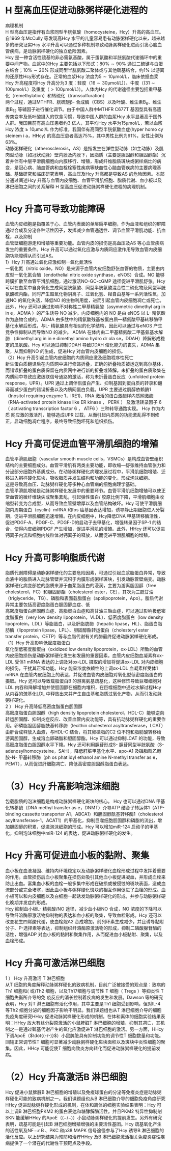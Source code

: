 # H 型高血压促进动脉粥样硬化进程的  
病理机制  
H 型高血压是指伴有血浆同型半胱氨酸（homocysteine，Hcy）升高的高血压。自1969 年McCully 等发现高Hcy 水平的儿童容易患有动脉粥样硬化以来，越来越多的研究证实Hcy 水平升高可以通过多种机制导致动脉粥样硬化进而引发心脑血管疾病，是动脉粥样硬化的独立危险因素。  
Hcy 是一种含活性巯基的非必需氨基酸，属于蛋氨酸和半胱氨酸代谢循环中的重要中间产物。血浆中的Hcy 主要包括以下形式：$80\%\sim90\%$ 通过二硫键与白蛋白结合；$10\%\sim20\%$ 形成同型半胱氨酸二聚体或与其他巯基结合，约$1\%$ 以游离的还原性Hcy形式存在。正常的血浆Hcy 浓度为$5\sim10\upmu\mathrm{mol}/\mathrm{L}$，临床依据血浆Hcy 升高程度将Hcy 升高分为3 度：轻度（$16\sim30\upmu\mathrm{mol}/\mathrm{L})$）、中度（$(31\sim100\upmu\mathrm{mol}/\mathrm{L}$）及重度（$>100\upmu\mathrm{mol}/\mathrm{L})$）。人体内Hcy 的代谢途径主要包括重甲基化（remethylation）和转硫化（transsulfuration）  
两个过程，通过MTHFR、胱硫醚β- 合成酶（CBS）以及叶酸、维生素$\mathrm{B_{6}}$、维生素$\mathrm{B}_{12}$ 等辅因子进行催化调节。由于中国人群中MTHFR C677T 基因型具有高遗传突变率及低叶酸摄入的饮食习惯，导致中国人群的血浆Hcy 水平显著高于国外人群。我国目前有高血压患者约3 亿人，其平均Hcy 水平为$15\upmu\mathrm{mol}/\mathrm{L}$，若以血浆Hcy 浓度$\geqslant10\upmu\mathrm{mol}/\mathrm{L}$ 作为标准，我国伴有高同型半胱氨酸血症(hyper homo cy steinem i a，HHcy) 的高血压患者高达$75\%$，其中男性比例为$91\%$，女性比例为$63\%$。  
动脉粥样硬化（atherosclerosis，AS）是指发生在弹性型动脉（如主动脉）及肌肉型动脉（如冠状动脉）壁内膜及内膜下，因脂质（主要是胆固醇和胆固醇酯）沉着并伴有中层平滑肌细胞向内膜移行、增殖，形成纤维脂质斑块或粥样病灶的病变，是冠心病、脑血管病和血栓栓塞性疾病等缺血性心脑血管疾病的主要病理基础。基础研究和临床研究表明，高血压及Hcy 升高都是导致AS 的危险因素。本部分通过阐述Hcy 升高与血管内皮细胞、血管平滑肌细胞、脂质代谢、血小板以及淋巴细胞之间的关系解释 H  型高血压促进动脉粥样硬化进程的病理机制。  
# Hcy 升高可导致功能障碍  
血管内皮细胞是指覆盖于心、血管内表面的单层扁平细胞，作为血液和组织的屏障通过合成及分泌各种活性因子，发挥减少血管通透性、调节血管平滑肌功能、抗血栓，以及抑制  
血管壁细胞游走和增殖等重要功能。血管内皮的损伤是高血压及AS 等心血管疾病发生的重要条件。Hcy 升高可以通过氧化应激与内质网应激作用导致血管内皮细胞功能障碍从而引发AS。  
1）Hcy 升高通过氧化应激抑制一氧化氮活性  
一氧化氮（nitric oxide，NO）是来源于血管内皮细胞舒张血管的物质，主要由内皮型一氧化氮合酶（endothelial nitric oxide synthase，eNOS）合成。NO 能够跨膜扩散至血管平滑肌细胞，通过激活NO-GC-cGMP 途径促进平滑肌舒张。Hcy 可以在血浆中自身氧化生成同型胱氨酸、同型半胱氨酸混合性二硫化物及同型半胱氨酸硫内酯，同时产生超氧化物阴离子、过氧化氢、羟自由基等一系列活性氧，加速NO 的氧化失活，降低NO 的生物利用度，进而引起血管内皮细胞凋亡或死亡。此外，Hcy 还可以通过影响不对称性二甲基精氨酸（asymmetric dimethyl arg in in e，ADMA ）的产生诱导 NO  减少。内皮细胞内的 NO  是由 eNOS  以 L- 精氨酸作为底物合成的。ADMA 由多肽中的精氨酸残基被蛋白质—精氨酸甲基转移酶甲基化水解后形成，与L- 精氨酸具有相似的化学结构，因此可以通过与eNOS 产生竞争性抑制从而导致NO  的减少。 ADMA  在体内由二甲基精氨酸二甲基氨基水解酶 （dimethyl arg in in e dimethyl amino hydro dr ola se，DDAH）降解形成稳定的瓜氨酸。Hcy 可以通过抑制DDAH 导致DDAH 催化能力的丧失，ADMA 集聚，从而抑制NO 的生成，促进Hcy 对血管内皮细胞的损伤。  
（2）Hcy 升高引起血管内皮细胞的内质网应激及细胞程序性死亡  
新生蛋白质翻译后在内质网中进行修饰折叠，正确的折叠物质被运送到高尔基体，而错误折叠的蛋白质保留在内质网中进行新的折叠或降解。未折叠的蛋白质聚集在内质网中导致应激级联信号通路的激活，称为未折叠蛋白反应（unfolded protein response，UPR）。UPR 通过上调伴侣蛋白产生、抑制基因到蛋白质的转录和翻译而减少蛋白的错误折叠以及内质网蛋白负载。UPR 主要通过肌醇依赖酶1（Inositol requiring enzyme 1，IRE1)、RNA 激活的蛋白激酶样内质网激酶（RNA-activated protein kinase like ER kinase ， PERK ） 及激活转录因子 6 （ activating  transcription factor 6 ， ATF6 ）三种转导通路实现。 Hcy  作为内质 网应激的激活剂，能够造成UPR 过载，从而引起内质网的功能紊乱得不到修正，启动细胞凋亡程序，最终导致细胞坏死和组织损伤。  
# Hcy 升高可促进血管平滑肌细胞的增殖  
血管平滑肌细胞（vascular smooth muscle cells，VSMCs）是构成血管壁组织结构的主要细胞成分。血管平滑肌有两类主要功能，即收缩—舒张维持血管张力和分泌部分细胞外基质成分。在动脉粥样硬化病理发展过程中，平滑肌细胞增殖、迁移进入粥样硬化斑块，吸收脂质并发生结构和功能的变化，形成泡沫细胞。  
这是导致高血压、动脉粥样硬化等多种心血管病的细胞病理学基础。  
血管平滑肌增殖是动脉粥样硬化发展中的重要环节。血管平滑肌细胞增殖可以使正常血管的微纤维缺失或聚集紊乱，引起弹性蛋白/ 胶原比例下降，平滑肌细胞由收缩型转变为合成型，从而导致血管壁增厚以及血管结构破坏。Hcy 可使平滑肌细胞内周期蛋白（cyclin）mRNA 和fos 癌基因表达增加，诱导静止期细胞进入分裂期，促进平滑肌细胞迅速增殖。在内皮细胞中，Hcy降低DNA 甲基转移酶活性，促进PDGF-A、PDGF-C、PDGF-D的启动子去甲基化，增强转录因子SP-1 的结合，使得内皮细胞PDGF 产生增加，促进平滑肌的增殖。此外，HHcy 还可以促进钙离子内流和细胞内线粒体对钙离子的释放，从而促进平滑肌细胞的增殖。  
# Hcy 升高可影响脂质代谢  
脂质代谢障碍是动脉粥样硬化的主要危险因素，可通过引起血浆脂蛋白异常，导致血液中的脂质进入动脉管壁并沉积于内膜形成粥样斑块，引发动脉管壁病变。动脉粥样硬化病变部位的脂质来源于血浆脂蛋白的浸润，主要为游离胆固醇（free cholesterol，FC）和胆固醇酯（cholesterol ester，CE），其次为三酰甘油（triglyceride，TG）、磷脂和表面载脂蛋白（apolipoprotein，Apo）。脂质代谢异常主要包括高密度脂蛋白胆固醇血症、低  
高密度脂蛋白胆固醇血症、高脂蛋白血症和高甘油三酯血症，可以通过影响极低密度脂蛋白（very low density lipoprotein，VLDL）、低密度脂蛋白（low density lipoprotein，LDL）等脂蛋白，以及肝脂肪酶（hepatic lipase，HL）、脂蛋白脂肪酶（lipoprotein lipase，LPL）、胆固醇酯转运蛋白（cholesteryl ester transfer protein，CETP）等与血脂代谢有关的酶最终促进动脉粥样硬化形成。  
（1）Hcy 升高影响低密度脂蛋白  
氧化型低密度脂蛋白（oxidized low density lipoprotein，ox-LDL）所致的血管内皮细胞损伤是动脉粥样硬化发生和发展的重要因素。血管内皮细胞血凝素样ox-LDL 受体1 mRNA 表达的上调及对ox-LDL 摄取的增加将促进ox-LDL 对内皮细胞的损伤，干扰其正常功能。Hcy 能呈浓度依赖性的上调ox-LDL 血凝素样受体1 mRNA 在血管内皮细胞上的表达，并促进血管内皮细胞对氧化型低密度脂蛋白的摄取。Hcy 还可以导致载脂蛋白B 的游离氨基巯基化，这种修饰导致巨噬细胞对LDL 内吞和降解增加并使胆固醇在细胞内堆积，在巨噬细胞中通过水解过程Hcy 从内吞的巯基化LDL 中释放出来并产生自由基和脂质过氧化产物，从而引发动脉粥样硬化。  
2 ） Hcy  升高降低高密度脂蛋白胆固醇  
高密度脂蛋白胆固醇（high density lipoprotein cholesterol，HDL-C）能够逆向转运胆固醇、抑制炎症反应、改善血管内皮功能等，具有抗动脉粥样硬化的重要作用。卵磷脂胆固醇脂酰基转移酶（lecithin cholesterol acyltransferase，LCAT）由肝合成释放入血液，与HDL-C 结合，将其卵磷脂的C2 位不饱和脂肪酸转移给游离胆固醇，生成溶血卵磷脂和胆固醇酯。Hcy 可以通过抑制LCAT 的功能，导致高密度脂蛋白胆固醇水平下降。Hcy 还可利用腺苷形成S- 腺苷同型半胱氨酸（S-adenosylhomocysteine，SAH），降低肝脏甲基化水平、apo-A1 及磷脂酰乙醇胺-N- 甲基转移酶（ph os phat idyl ethanol amine N-methyl transfer as e，PEMT），从而促进肝细胞凋亡、降低高密度胆固醇脂蛋白表达。  
# （3）Hcy 升高影响泡沫细胞  
包载脂质的泡沫细胞是构成动脉粥样硬化斑块的核心。 Hcy 也可以通过DNA 甲基化转移酶（DNA methyl transfer as e，DNMT）介导ATP 结合子转运体1（ATP-binding cassette transporter A1，ABCA1）和胆固醇酰基转移酶1（cholesterol acyltransferase-1，ACAT1）的甲基化，抑制巨噬细胞胆固醇和磷脂的流出，增加胆固醇的积累，促进泡沫细胞的形成。Hcy 可以增加miR-124 启动子的甲基化，抑制泡沫细胞中miR-124 的表达，促进动脉粥样硬化的发生。  
# Hcy 升高可促进血小板的黏附、聚集  
血小板在血液凝固、维持内环境稳定以及动脉粥样硬化血栓形成过程中发挥着重要的作用。血管损伤后血小板聚集在损伤处吸引其他血小板促进凝血，并形成血栓来防止出血。富集血小板的血栓一般多集中形成在破损或被侵蚀的斑块表面，造成血流部分或完全堵塞，因此血小板与粥样硬化斑块的相互作用促进了血栓的形成。血小板可以和内皮细胞以及白细胞一起诱发动脉粥样硬化的形成，并参与动脉粥样硬化晚期并发症的形成。  
Hcy 抑制血小板L- 精氨酸/NO 途径，减少血小板NO 合成，NO 浓度的下降可以导致纤溶酶原激活物抑制物的表达和血小板的聚集，导致血栓形成。Hcy 还可以改变花生四烯酸代谢，使血栓烷A2 合成增加，前列环素生成减少，并且诱导黏附分子、P-选择素等表达，抑制组织纤溶酶原激活物的形成，抑制二磷酸腺苷酶的活性，增强ADP 对血小板的黏附和聚集作用，从而促进血小板黏附、聚集，以及血栓形成。  
# Hcy 升高可激活淋巴细胞  
1 ） Hcy  升高激活 T  淋巴细胞  
从T 细胞的角度解释动脉粥样硬化的致病机制，目前广泛被接受的观点是：致病的Th1 细胞和( 或)Th2 细胞，以及Th17细胞与调节性 T  细胞（ Tregs ）等抑炎性 T  细胞失衡所介导的免 疫反应的消长控制着疾病的发生和发展。Dawson 等的研究表明，Hcy 对T 淋巴细胞有活化作用，其中主要是Th1 细胞受到影响，但对IL-4 等Th2 细胞分泌的细胞因子影响不明显。我们课题组也从T 淋巴细胞介导的细胞免疫角度研究HHcy 促进动脉粥样硬化形成的机制。在体和离体的细胞实验结果表明：HHcy 放大有丝分裂原激活的小鼠脾脏T 淋巴细胞的增殖，抑制其凋亡，其机制之一是通过巯基代谢产生的氧化应激促进T 淋巴细胞的激活。另一方面，HHcy 下调ApoE（$\dot{(-/-)}$）小鼠脾脏具有抑制功能的调节性T 细胞数量和功能。回输正常调节性T 细胞可显著减少动脉粥样硬化斑块面积以及斑块中炎性细胞的聚集。因此，HHcy 可能促使T 细胞向致炎方向转化而促进动脉粥样硬化的提前发病。  
# （2）Hcy 升高激活B 淋巴细胞  
Hcy 促进小鼠脾脏B 淋巴细胞的增殖以及免疫球蛋白的分泌等免疫炎症是动脉粥样硬化可能的致病机制之一。我们课题组也从B 淋巴细胞介导的细胞免疫角度研究HHcy 促进动脉粥样硬化形成的机制，在体和离体的细胞实验结果表明：Hcy 可以上调B 淋巴细胞PKM2 的蛋白表达和糖酵解酶活性。并且PKM2 特异性抑制剂SKN 能缓解HHcy 的ApoE（$\left(-/-\right)$）小鼠动脉粥样硬化的提前发生。另外有研究表明，巯基可能是引起B 淋巴细胞增殖增强的主要活性基团。Hcy 巯基氧化产生的活性氧及$\mathrm{NF}\!-\!\kappa\mathrm{~B~}$、PKC 和p38 MAPK 信号途径参与了Hcy 诱导B 淋巴细胞的活化反应。以上研究结果为预防和治疗HHcy 及B 淋巴细胞激活相关免疫炎症性疾病提供了一个潜在的代谢性干预靶点及手段。  
